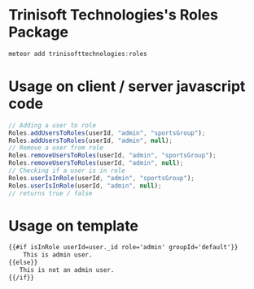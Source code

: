 # Trinisoft Technologies's Roles Package

```javascript
meteor add trinisofttechnologies:roles
```
# Usage on client / server javascript code
```javascript
// Adding a user to role
Roles.addUsersToRoles(userId, "admin", "sportsGroup");
Roles.addUsersToRoles(userId, "admin", null);
// Remove a user from role
Roles.removeUsersToRoles(userId, "admin", "sportsGroup");
Roles.removeUsersToRoles(userId, "admin", null);
// Checking if a user is in role
Roles.userIsInRole(userId, "admin", "sportsGroup");
Roles.userIsInRole(userId, "admin", null);
// returns true / false
```

# Usage on template
```html
{{#if isInRole userId=user._id role='admin' groupId='default'}}
    This is admin user.
{{else}}
   This is not an admin user.
{{/if}}
```